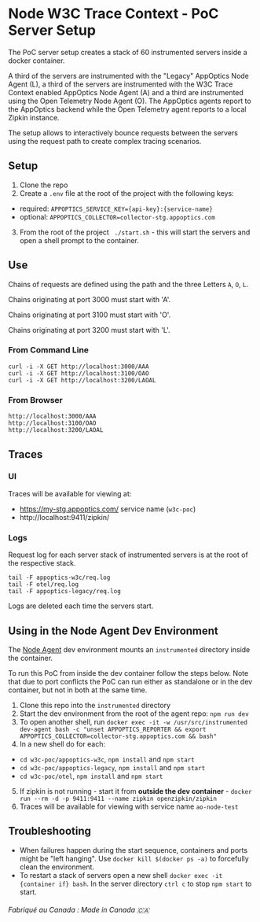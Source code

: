 # Node W3C Trace Context - PoC Server Setup

The PoC server setup creates a stack of 60 instrumented servers inside a docker container. 

A third of the servers are instrumented with the  "Legacy" AppOptics Node Agent (L), a third of the servers are instrumented with the W3C Trace Context enabled AppOptics Node Agent (A) and a third are instrumented using the Open Telemetry Node Agent (O). The AppOptics agents report to the AppOptics backend while the Open Telemetry agent reports to a local Zipkin instance. 

The setup allows to interactively bounce requests between the servers using the request path to create complex tracing scenarios.

## Setup

1. Clone the repo
2. Create a `.env` file at the root of the project with the following keys:

  * required: `APPOPTICS_SERVICE_KEY={api-key}:{service-name}`
  * optional: `APPOPTICS_COLLECTOR=collector-stg.appoptics.com`

3. From the root of the project ` ./start.sh` - this will start the servers and open a shell prompt to the container.

## Use

Chains of requests are defined using the path and the three Letters `A`, `O`, `L`.

Chains originating at port 3000 must start with 'A'.

Chains originating at port 3100 must start with 'O'.

Chains originating at port 3200 must start with 'L'.


### From Command Line

```
curl -i -X GET http://localhost:3000/AAA
curl -i -X GET http://localhost:3100/OAO
curl -i -X GET http://localhost:3200/LAOAL
```

### From Browser

```
http://localhost:3000/AAA
http://localhost:3100/OAO
http://localhost:3200/LAOAL
```

## Traces

### UI

Traces will be available for viewing at:
* https://my-stg.appoptics.com/ service name (`w3c-poc`)
* http://localhost:9411/zipkin/

### Logs

Request log for each server stack of instrumented servers is at the root of the respective stack.
```
tail -F appoptics-w3c/req.log
tail -F otel/req.log
tail -F appoptics-legacy/req.log
```
Logs are deleted each time the servers start.

## Using in the Node Agent Dev Environment

The [Node Agent](https://github.com/appoptics/appoptics-apm-node) dev environment mounts an `instrumented` directory inside the container.

To run this PoC from inside the dev container follow the steps below. Note that due to port conflicts the PoC can run either as standalone or in the dev container, but not in both at the same time.

1. Clone this repo into the `instrumented` directory
2. Start the dev environment from the root of the agent repo: `npm run dev`
3. To open another shell, run `docker exec -it -w /usr/src/instrumented dev-agent bash -c "unset APPOPTICS_REPORTER && export APPOPTICS_COLLECTOR=collector-stg.appoptics.com && bash"`
4. In a new shell do for each:
  - `cd w3c-poc/appoptics-w3c`, `npm install` and `npm start` 
  - `cd w3c-poc/appoptics-legacy`, `npm install` and `npm start` 
  - `cd w3c-poc/otel`, `npm install` and `npm start` 
5. If zipkin is not running - start it from **outside the dev container** - `docker run --rm -d -p 9411:9411 --name zipkin openzipkin/zipkin`
6. Traces will be available for viewing with service name `ao-node-test`

## Troubleshooting

* When failures happen during the start sequence, containers and ports might be "left hanging". Use `docker kill $(docker ps -a)` to forcefully clean the environment.
* To restart a stack of servers open a new shell `docker exec -it {container if} bash`. In the server directory `ctrl c` to stop `npm start` to start.

###### Fabriqué au Canada : Made in Canada 🇨🇦
